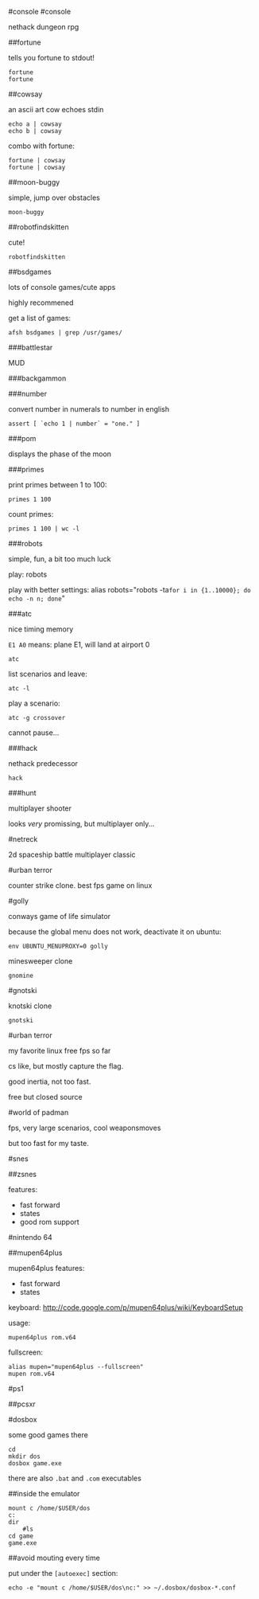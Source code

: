 #console
#console

nethack dungeon rpg

##fortune

tells you fortune to stdout!

    fortune
    fortune

##cowsay

an ascii art cow echoes stdin

    echo a | cowsay
    echo b | cowsay

combo with fortune:

    fortune | cowsay
    fortune | cowsay

##moon-buggy

simple, jump over obstacles

    moon-buggy

##robotfindskitten

cute!

    robotfindskitten

##bsdgames

lots of console games/cute apps

highly recommened

get a list of games:

    afsh bsdgames | grep /usr/games/

###battlestar

MUD

###backgammon

###number

convert number in numerals to number in english

    assert [ `echo 1 | number` = "one." ]

###pom

displays the phase of the moon

###primes

print primes between 1 to 100:

    primes 1 100

count primes:

    primes 1 100 | wc -l

###robots

simple, fun, a bit too much luck

play:
    robots

play with better settings:
    alias robots="robots -ta`for i in {1..10000}; do echo -n n; done`"

###atc

nice timing memory

`E1 A0` means: plane E1, will land at airport 0

    atc

list scenarios and leave:

    atc -l

play a scenario:

    atc -g crossover

cannot pause...

###hack

nethack predecessor

    hack

###hunt

multiplayer shooter

looks *very* promissing, but multiplayer only...

#netreck

2d spaceship battle multiplayer classic

#urban terror

counter strike clone. best fps game on linux

#golly

conways game of life simulator

because the global menu does not work, deactivate it on ubuntu:

    env UBUNTU_MENUPROXY=0 golly

minesweeper clone

    gnomine

#gnotski

knotski clone

    gnotski

#urban terror

my favorite linux free fps so far

cs like, but mostly capture the flag.

good inertia, not too fast.

free but closed source

#world of padman

fps, very large scenarios, cool weaponsmoves

but too fast for my taste.

#snes

##zsnes

features:

- fast forward
- states
- good rom support

#nintendo 64

##mupen64plus

mupen64plus features:

- fast forward
- states

keyboard: <http://code.google.com/p/mupen64plus/wiki/KeyboardSetup>

usage:

    mupen64plus rom.v64

fullscreen:

    alias mupen="mupen64plus --fullscreen"
    mupen rom.v64

#ps1

##pcsxr

#dosbox

some good games there

    cd
    mkdir dos
    dosbox game.exe

there are also `.bat` and `.com` executables

##inside the emulator

    mount c /home/$USER/dos
    c:
    dir
        #ls
    cd game
    game.exe

##avoid mouting every time

put under the `[autoexec]` section:

    echo -e "mount c /home/$USER/dos\nc:" >> ~/.dosbox/dosbox-*.conf
